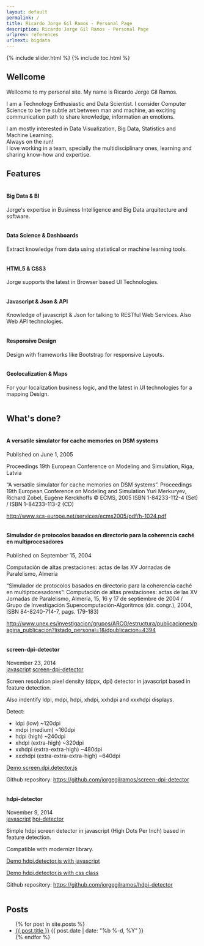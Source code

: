 ```yaml
---
layout: default
permalink: /
title: Ricardo Jorge Gil Ramos - Personal Page
description: Ricardo Jorge Gil Ramos - Personal Page
urlprev: references
urlnext: bigdata
---
```


<section>
  <div id="" class="wrap">
{% include slider.html %}
{% include toc.html %}
    <div class="content-body">
      <section class="content-wellcome">
          <p>
            <a class="toc-item" title="Wellcome" id="wellcome"></a>
          </p>
          <h2>
            Wellcome
          </h2>
          <p><i class="fa fa-child fa-lg"></i>
          Wellcome to my personal site. My name is Ricardo Jorge Gil Ramos.</p>
          <p>
          I am a Technology Enthusiastic and Data Scientist. I consider Computer Science to be the subtle art between man and machine,
          an exciting communication path to share knowledge, information an emotions.</p>
          <p>
          I am mostly interested in Data Visualization, Big Data, Statistics and Machine Learning.<br/>Always on the run!<br/>
          I love working in a team, specially the multidisciplinary ones, learning and sharing know-how and expertise.
          </p>
          <p>
          </p>
      </section>
      <section class="content-features">
          <p>
            <a class="toc-item" title="Features" id="Features"></a>
          </p>
          <h2>
            Features
          </h2>
          <!-- Features 1 -->
          <div class="row features">
            <div class="col-sm-4 scrollimation fade-up in">
              <div class="media" id="bigdata-feature">
                <div class="icon pull-left" style="margin-right:10px">
                  <i class="media-object icon-1 fa fa-cube"></i>
                  <i class="media-object icon-2 fa fa-share-alt"></i>
                </div>
                <div class="media-body" style="overflow: hidden">
                  <h4>Big Data &amp; BI</h4>
                  <p>Jorge's expertise in Business Intelligence and Big Data arquitecture and software.</p>
                </div>
              </div>
            </div>
            <div class="col-sm-4 scrollimation fade-up d1 in">
              <div class="media" id="datascience-feature">
                <div class="icon pull-left" style="margin-right:10px">
                  <i class="media-object icon-1 fa fa-area-chart"></i>
                  <i class="media-object icon-2 fa fa-bar-chart-o"></i>
                </div>
                <div class="media-body" style="overflow: hidden">
                  <h4>Data Science &amp; Dashboards</h4>
                  <p>Extract knowledge from data using statistical or machine learning tools.</p>
                </div>
              </div>
            </div>
            <div class="col-sm-4 scrollimation fade-up d2 in">
              <div class="media" id="html5-feature">
                <div class="icon pull-left" style="margin-right:10px">
                  <i class="media-object icon-1 fa fa-html5"></i>
                  <i class="media-object icon-2 fa fa-css3"></i>
                </div>
                <div class="media-body" style="overflow: hidden">
                  <h4>HTML5 &amp; CSS3</h4>
                  <p>Jorge supports the latest in Browser based UI Technologies.</p>
                </div>
              </div>
            </div>
          </div>
          <!-- Features 2 -->
          <div class="row features">
            <div class="col-sm-4 scrollimation fade-up in">
              <div class="media" id="javascript-feature">
                <div class="icon pull-left" style="margin-right:10px">
                  <i class="media-object icon-1 fa fa-code"></i>
                  <i class="media-object icon-2 fa fa-plug"></i>
                </div>
                <div class="media-body" style="overflow: hidden">
                  <h4>Javascript &amp; Json &amp; API</h4>
                  <p>Knowledge of javascript & Json for talking to RESTful Web Services. Also Web API technologies.</p>
                </div>
              </div>
            </div>
            <div class="col-sm-4 scrollimation fade-up d1 in">
              <div class="media" id="responsive-feature">
                <div class="icon pull-left" style="margin-right:10px">
                  <i class="media-object icon-1 fa fa-mobile"></i>
                  <i class="media-object icon-2 fa fa-desktop"></i>
                </div>
                <div class="media-body" style="overflow: hidden">
                  <h4>Responsive Design</h4>
                  <p>Design with frameworks like Bootstrap for responsive Layouts.</p>
                </div>
              </div>
            </div>
            <div class="col-sm-4 scrollimation fade-up d2 in">
              <div class="media" id="geolocalization-feature">
                <div class="icon pull-left" style="margin-right:10px">
                  <i class="media-object icon-1 fa fa-map-marker"></i>
                  <i class="media-object icon-2 fa fa-globe"></i>
                </div>
                <div class="media-body" style="overflow: hidden">
                  <h4>Geolocalization &amp; Maps</h4>
                  <p>For your localization business logic, and the latest in UI technologies for a mapping Design.</p>
                </div>
              </div>
            </div>
          </div>
          <p style="clear:both"></p>
      </section>
      <section class="content-what">
        <p>
          <a class="toc-item" title="What's done?" id="what"></a>
        </p>
        <h2>
          What's done?
        </h2>
        <!-- Article entry -->
        <article class="blog-post">
          <div class="row entry">
            <div class="col-sm-1 scrollimation fade-up in">
              <div id="publication-entry-1" class="media">
                <div style="overflow: hidden" class="media-body">
                  <h4>A versatile simulator for cache memories on DSM systems</h4>
                  <time datetime="2005-06-01">Published on June 1, 2005</time>
                  <p>
                    Proceedings 19th European Conference on Modeling and Simulation, Riga, Latvia
                  </p>
                  <p>
                    “A versatile simulator for cache memories on DSM systems”. Proceedings 19th European Conference on Modeling and Simulation Yuri Merkuryev, Richard Zobel, Eugène Kerckhoffs © ECMS, 2005 ISBN 1-84233-112-4 (Set) / ISBN 1-84233-113-2 (CD) 
                  </p>
                  <p><a href="http://www.scs-europe.net/services/ecms2005/pdf/h-1024.pdf" target="_blank">http://www.scs-europe.net/services/ecms2005/pdf/h-1024.pdf</a></p>
                </div>
              </div>
            </div>
          </div>
        </article>
        <!-- Article entry -->
        <article class="blog-post">
          <div class="row entry">
            <div class="col-sm-1 scrollimation fade-up in">
              <div id="publication-entry-2" class="media">
                <div style="overflow: hidden" class="media-body">
                  <h4>Simulador de protocolos basados en directorio para la coherencia caché en multiprocesadores</h4>
                  <time datetime="2004-09-15">Published on September 15, 2004</time>
                  <p>
                    Computación de altas prestaciones: actas de las XV Jornadas de Paralelismo, Almería
                  </p>
                  <p>
                    “Simulador de protocolos basados en directorio para la coherencia caché en multiprocesadores”: Computación de altas prestaciones: actas de las XV Jornadas de Paralelismo, Almería, 15, 16 y 17 de septiembre de 2004 / Grupo de Investigación Supercomputación-Algoritmos (dir. congr.), 2004, ISBN 84-8240-714-7, pags. 179-183) 
                  </p>
                  <p><a href="http://www.unex.es/investigacion/grupos/ARCO/estructura/publicaciones/pagina_publicacion?listado_personal=1&idpublicacion=4394" target="_blank">http://www.unex.es/investigacion/grupos/ARCO/estructura/publicaciones/pagina_publicacion?listado_personal=1&idpublicacion=4394</a></p>
                </div>
              </div>
            </div>
          </div>
        </article>
        <!-- Article entry -->
        <article class="blog-post">
          <div class="row entry">
            <div class="col-sm-1 scrollimation fade-up in">
              <div id="javascript-entry-2" class="media">
                <div style="overflow: hidden" class="media-body">
                  <h4>screen-dpi-detector</h4>
                  <time datetime="2014-11-23">November 23, 2014</time>
                  <div class="post-taglist">
                    <a href="{{ site.baseurl }}/tags/#javascript-ref" class="post-tag">javascript</a>
                    <a href="{{ site.baseurl }}/tags/#screen-dpi-detector-ref" class="post-tag">screen-dpi-detector</a>
                  </div>
                  <p>
                    Screen resolution pixel density (dppx, dpi) detector in javascript based in feature detection.
                  </p>
                  <p>
                  Also indentify ldpi, mdpi, hdpi, xhdpi, xxhdpi and xxxhdpi displays.
                  </p>
                  <p>
                  Detect:
                    <ul>
                      <li>ldpi (low) ~120dpi</li>
                      <li>mdpi (medium) ~160dpi</li>
                      <li>hdpi (high) ~240dpi</li>
                      <li>xhdpi (extra-high) ~320dpi</li>
                      <li>xxhdpi (extra-extra-high) ~480dpi</li>
                      <li>xxxhdpi (extra-extra-extra-high) ~640dpi</li>
                    </ul>
                  </p>
                  <p><a href="./test/demo.html" target="_blank">Demo screen.dpi.detector.js</a></p>
                  <p>Github repository: <a href="https://github.com/jorgegilramos/screen-dpi-detector" target="_blank">https://github.com/jorgegilramos/screen-dpi-detector</a></p>
                </div>
              </div>
            </div>
          </div>
        </article>
        <!-- Article entry -->
        <article class="blog-post">
          <div class="row entry">
            <div class="col-sm-1 scrollimation fade-up in">
              <div id="javascript-entry-1" class="media">
                <div style="overflow: hidden" class="media-body">
                  <h4>hdpi-detector</h4>
                  <time datetime="2014-11-09">November 9, 2014</time>
                  <div class="post-taglist">
                    <a href="{{ site.baseurl }}/tags/#javascript-ref" class="post-tag">javascript</a>
                    <a href="{{ site.baseurl }}/tags/#hdpi-detector-ref" class="post-tag">hpi-detector</a>
                  </div>
                  <p>
                    Simple hdpi screen detector in javascript (High Dots Per Inch) based in feature detection.
                  </p>
                  <p>
                    Compatible with modernizr library.
                  </p>
                  <p><a href="./test/demo_javascript.html" target="_blank">Demo hdpi.detector.js with javascript</a></p>
                  <p><a href="./test/demo_css.html" target="_blank">Demo hdpi.detector.js with css class</a></p>
                  <p>Github repository: <a href="https://github.com/jorgegilramos/hdpi-detector" target="_blank">https://github.com/jorgegilramos/hdpi-detector</a></p>
                </div>
              </div>
            </div>
          </div>
        </article>
      </section>
      <section class="content-posts">
        <p>
          <a class="toc-item" title="Posts" id="Posts"></a>
        </p>
        <h2>Posts</h2>
        <ul class="posts">
          {% for post in site.posts %}
            <li>
              <a class="post-link" href="{{ post.url | prepend: site.baseurl }}">{{ post.title }}</a>
              <span class="post-date">{{ post.date | date: "%b %-d, %Y" }}</span>
            </li>
          {% endfor %}
        </ul>
      </section>
    </div>
  </div>
</section>
<!--<p class="rss-subscribe">subscribe <a href="{{ "/feed.xml" | prepend: site.baseurl }}">via RSS</a></p>-->

